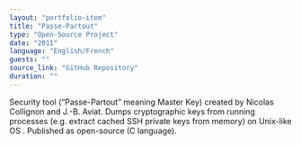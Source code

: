 ```yaml
---
layout: "portfolio-item"
title: "Passe-Partout"
type: "Open-Source Project"
date: "2011"
language: "English/French"
guests: ""
source_link: "GitHub Repository"
duration: ""
---
```


Security tool (“Passe-Partout” meaning Master Key) created by Nicolas Collignon and J.-B. Aviat. Dumps cryptographic keys from running processes (e.g. extract cached SSH private keys from memory) on Unix-like OS . Published as open-source (C language).
